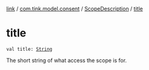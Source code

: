 [link](../../index.md) / [com.tink.model.consent](../index.md) / [ScopeDescription](index.md) / [title](./title.md)

# title

`val title: `[`String`](https://kotlinlang.org/api/latest/jvm/stdlib/kotlin/-string/index.html)

The short string of what access the scope is for.

